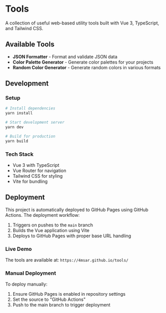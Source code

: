 # Tools

A collection of useful web-based utility tools built with Vue 3, TypeScript, and Tailwind CSS.

## Available Tools

- **JSON Formatter** - Format and validate JSON data
- **Color Palette Generator** - Generate color palettes for your projects
- **Random Color Generator** - Generate random colors in various formats

## Development

### Setup
```bash
# Install dependencies
yarn install

# Start development server
yarn dev

# Build for production
yarn build
```

### Tech Stack
- Vue 3 with TypeScript
- Vue Router for navigation
- Tailwind CSS for styling
- Vite for bundling

## Deployment

This project is automatically deployed to GitHub Pages using GitHub Actions. The deployment workflow:

1. Triggers on pushes to the `main` branch
2. Builds the Vue application using Vite
3. Deploys to GitHub Pages with proper base URL handling

### Live Demo
The tools are available at: `https://4msar.github.io/tools/`

### Manual Deployment
To deploy manually:
1. Ensure GitHub Pages is enabled in repository settings
2. Set the source to "GitHub Actions"
3. Push to the main branch to trigger deployment